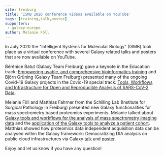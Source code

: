 ```yaml
---
site: freiburg
title: 'ISMB 2020 conference videos available on YouTube'
tags: [training,talk,poster]
supporters:
 - galaxy-europe
author: Melanie Föll
---
```


In July 2020 the "Intelligent Systems for Molecular Biology" (ISMB) took place as a virtual conference with
several Galaxy related talks and posters that are now available on YouTube.


Bérénice Batut (Galaxy Team Freiburg) gave a keynote in the Education track:
[Empowering usable, and comprehensive bioinformatics training](https://www.youtube.com/watch?v=C5iaVfRvwJE) and Björn Grüning (Galaxy Team Freiburg)
presented many of the ongoing Covid-19 Galaxy projects in the Covid-19 special track:
[Tools, Workflows and Infrastructure for Open and Reproducible Analysis of SARS-CoV-2 Data](https://www.youtube.com/watch?v=9YwwC35leUY).
 
Melanie Föll and Matthias Fahrner from the Schilling Lab (Institute for Surgical Pathology in Freiburg) presented new Galaxy
functionalities for mass spectrometry based proteomics experiments. 
Melanie talked about [Galaxy tools and workflows for the analysis of mass spectrometry imaging data](https://www.youtube.com/watch?v=Zf0aFXm8BZE) and
the [application of the Galaxy tools to analyze a patient cohort](https://www.youtube.com/watch?v=ZMHqif64JQk). 
Matthias showed how proteomics data independent acquisition data can be analysed within the Galaxy framework:
Democratizing DIA analysis on public cloud infrastructures via Galaxy [talk](https://www.youtube.com/watch?v=CvKdZU-Hf74) and
[poster](https://www.youtube.com/watch?v=Nmvi-6W_-QE).

Enjoy and let us know if you have any question!
